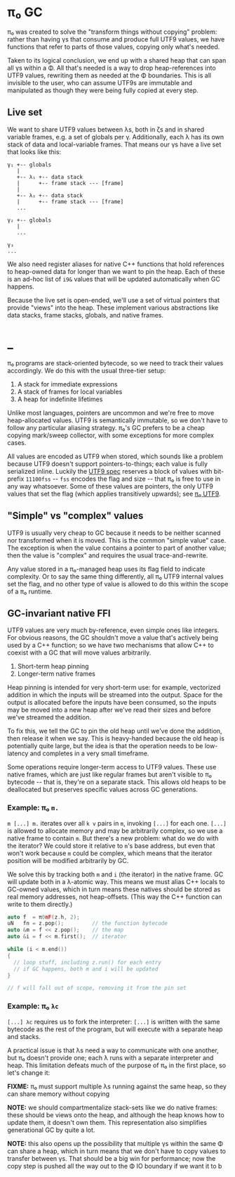 # π₀ GC
π₀ was created to solve the "transform things without copying" problem: rather than having γs that consume and produce full UTF9 values, we have functions that refer to parts of those values, copying only what's needed.

Taken to its logical conclusion, we end up with a shared heap that can span all γs within a Φ. All that's needed is a way to drop heap-references into UTF9 values, rewriting them as needed at the Φ boundaries. This is all invisible to the user, who can assume UTF9s are immutable and manipulated as though they were being fully copied at every step.


## Live set
We want to share UTF9 values between λs, both in ζs and in shared variable frames, e.g. a set of globals per γ. Additionally, each λ has its own stack of data and local-variable frames. That means our γs have a live set that looks like this:

```
γ₁ +-- globals
   |
   +-- λ₁ +-- data stack
   |      +-- frame stack --- [frame]
   |
   +-- λ₂ +-- data stack
   |      +-- frame stack --- [frame]
   ...

γ₂ +-- globals
   |
   ...

γ₃
...
```

We also need register aliases for native C++ functions that hold references to heap-owned data for longer than we want to pin the heap. Each of these is an ad-hoc list of `i9&` values that will be updated automatically when GC happens.

Because the live set is open-ended, we'll use a set of virtual pointers that provide "views" into the heap. These implement various abstractions like data stacks, frame stacks, globals, and native frames.


# _
π₀ programs are stack-oriented bytecode, so we need to track their values accordingly. We do this with the usual three-tier setup:

1. A stack for immediate expressions
2. A stack of frames for local variables
3. A heap for indefinite lifetimes

Unlike most languages, pointers are uncommon and we're free to move heap-allocated values. UTF9 is semantically immutable, so we don't have to follow any particular aliasing strategy. π₀'s GC prefers to be a cheap copying mark/sweep collector, with some exceptions for more complex cases.

All values are encoded as UTF9 when stored, which sounds like a problem because UTF9 doesn't support pointers-to-things; each value is fully serialized inline. Luckily the [UTF9 spec](utf9.md) reserves a block of values with bit-prefix `11100fss` -- `fss` encodes the flag and size -- that π₀ is free to use in any way whatsoever. Some of these values are pointers, the only UTF9 values that set the flag (which applies transitively upwards); see [π₀ UTF9](pi0-utf9.md).


## "Simple" vs "complex" values
UTF9 is usually very cheap to GC because it needs to be neither scanned nor transformed when it is moved. This is the common "simple value" case. The exception is when the value contains a pointer to part of another value; then the value is "complex" and requires the usual trace-and-rewrite.

Any value stored in a π₀-managed heap uses its flag field to indicate complexity. Or to say the same thing differently, all π₀ UTF9 internal values set the flag, and no other type of value is allowed to do this within the scope of a π₀ runtime.


## GC-invariant native FFI
UTF9 values are very much by-reference, even simple ones like integers. For obvious reasons, the GC shouldn't move a value that's actively being used by a C++ function; so we have two mechanisms that allow C++ to coexist with a GC that will move values arbitrarily.

1. Short-term heap pinning
2. Longer-term native frames

Heap pinning is intended for very short-term use: for example, vectorized addition in which the inputs will be streamed into the output. Space for the output is allocated before the inputs have been consumed, so the inputs may be moved into a new heap after we've read their sizes and before we've streamed the addition.

To fix this, we tell the GC to pin the old heap until we've done the addition, then release it when we say. This is heavy-handed because the old heap is potentially quite large, but the idea is that the operation needs to be low-latency and completes in a very small timeframe.

Some operations require longer-term access to UTF9 values. These use native frames, which are just like regular frames but aren't visible to π₀ bytecode -- that is, they're on a separate stack. This allows old heaps to be deallocated but preserves specific values across GC generations.


### Example: π₀ `m.`
`m [...] m.` iterates over all `k v` pairs in `m`, invoking `[...]` for each one. `[...]` is allowed to allocate memory and may be arbitrarily complex, so we use a native frame to contain `m`. But there's a new problem: what do we do with the iterator? We could store it relative to `m`'s base address, but even that won't work because `m` could be complex, which means that the iterator position will be modified arbitrarily by GC.

We solve this by tracking both `m` and `i` (the iterator) in the native frame. GC will update both in a λ-atomic way. This means we must alias C++ locals to GC-owned values, which in turn means these natives should be stored as real memory addresses, not heap-offsets. (This way the C++ function can write to them directly.)

```cpp
auto f  = π0nF(z.h, 2);
uN   fn = z.pop();         // the function bytecode
auto &m = f << z.pop();    // the map
auto &i = f << m.first();  // iterator

while (i < m.end())
{
  // loop stuff, including z.run() for each entry
  // if GC happens, both m and i will be updated
}

// f will fall out of scope, removing it from the pin set
```


### Example: π₀ `λc`
`[...] λc` requires us to fork the interpreter: `[...]` is written with the same bytecode as the rest of the program, but will execute with a separate heap and stacks.

A practical issue is that λs need a way to communicate with one another, but π₀ doesn't provide one; each λ runs with a separate interpreter and heap. This limitation defeats much of the purpose of π₀ in the first place, so let's change it:

**FIXME:** π₀ must support multiple λs running against the same heap, so they can share memory without copying

**NOTE:** we should compartmentalize stack-sets like we do native frames: these should be views onto the heap, and although the heap knows how to update them, it doesn't own them. This representation also simplifies generational GC by quite a lot.

**NOTE:** this also opens up the possibility that multiple γs within the same Φ can share a heap, which in turn means that we don't have to copy values to transfer between γs. That should be a big win for performance; now the copy step is pushed all the way out to the Φ IO boundary if we want it to b
